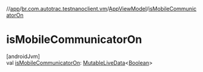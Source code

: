 //[app](../../../index.md)/[br.com.autotrac.testnanoclient.vm](../index.md)/[AppViewModel](index.md)/[isMobileCommunicatorOn](is-mobile-communicator-on.md)

# isMobileCommunicatorOn

[androidJvm]\
val [isMobileCommunicatorOn](is-mobile-communicator-on.md): [MutableLiveData](https://developer.android.com/reference/kotlin/androidx/lifecycle/MutableLiveData.html)&lt;[Boolean](https://kotlinlang.org/api/latest/jvm/stdlib/kotlin/-boolean/index.html)&gt;
